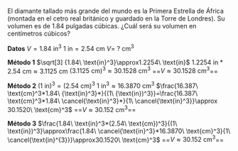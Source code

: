 
El diamante tallado más grande del mundo es la Primera Estrella de África (montada en el cetro real británico y guardado en la Torre de Londres). Su volumen es de 1.84 pulgadas cúbicas. ¿Cuál será su volumen en centímetros cúbicos?

**Datos**
$V = 1.84\ \text{in}^3$
$1\ \text{in}=2.54\ \text{cm}$
$V = \ ?\ \text{cm}^3$

**Método 1**
$\sqrt[3] {1.84\ \text{in}^3}\approx1.2254\ \text{in}$
$1.2254\ \text{in}*2.54\ \text{cm}\approx3.1125\ \text{cm}$
$(3.1125\ \text{cm})^3\approx30.1528\ \text{cm}^3$
==$V\approx30.1528\ \text{cm}^3$==

**Método 2**
$(1\ \text{in})^3=(2.54\ \text{cm})^3$
$1\ \text{in}^3\approx16.3870\ \text{cm}^3$
$\frac{16.387\ \text{cm}^3*1.84\ {\text{in}^3}*}{(1\ {\text{in})^3}}=\frac{16.387\ \text{cm}^3*1.84\ \cancel{\text{in}^3}*}{1\ \cancel{\text{in}^3}}\approx 30.1520\ \text{cm}^3$
==$V\approx 30.152\ \text{cm}^3$==

**Método 3**
$\frac{1.84\ \text{in}^3*(2.54\ \text{cm})^3}{(1\ \text{in})^3}\approx\frac{1.84\ \cancel{\text{in}^3}*16.3870\ \text{cm}^3}{1\ \cancel{\text{in}^{3}}}\approx30.1520\ \text{cm}^3$
==$V\approx30.152\ \text{cm}^3$==


